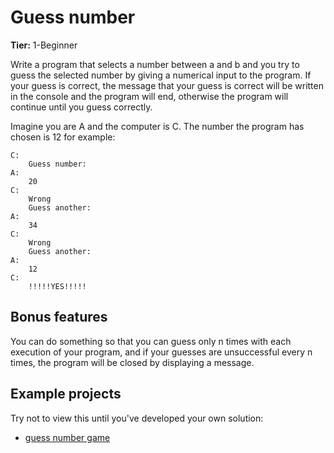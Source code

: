 # Guess number

**Tier:** 1-Beginner

Write a program that selects a number between a and b and you try to guess the selected number by giving a numerical input to the program. If your guess is correct, the message that your guess is correct will be written in the console and the program will end, otherwise the program will continue until you guess correctly.

Imagine you are A and the computer is C. The number the program has chosen is 12 for example:

```
C:
    Guess number: 
A:
    20
C:
    Wrong
    Guess another:
A:
    34
C:
    Wrong
    Guess another:
A:
    12
C:
    !!!!!YES!!!!!
```

## Bonus features
You can do something so that you can guess only n times with each execution of your program, and if your guesses are unsuccessful every n times, the program will be closed by displaying a message.

## Example projects

Try not to view this until you've developed your own solution:

-   [guess number game](https://github.com/serhanelmacioglu/Guess-the-Number_Coding-with-Python)